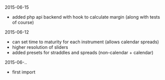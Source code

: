 2015-06-15
* added php api backend with hook to calculate margin (along with tests of course)

2015-06-12
* can set time to maturity for each instrument (allows calendar spreads)
* higher resolution of sliders
* added presets for straddles and spreads (non-calendar + calendar)

2015-06-..
* first import

